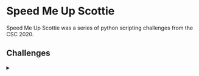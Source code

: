 <H1>Speed Me Up Scottie</H1>
<p></p>
Speed Me Up Scottie was a series of python scripting challenges from the CSC 2020.
<p></p>
<H2>Challenges</H2>
<details>
    <summary></summary>
<details>
    <summary>Speed Me Up Scottie 1</summary>
<p></p>
This program prints the flag, but takes a reeeeeeeeeally long time to do so. Can you rewrite it faster?
<p></p>
<details>
    <summary>Hint</summary>
<p></p>
My calculations say it will take over 100 years on an average PC. My friends version finished in milliseconds!
</details>
<p></p>
Challenge File: <a href="https://drive.google.com/file/d/1oKn3B1gbc7xDdAL-TDqORSh9VagiePQl/view?usp=sharing" rel="nofollow">Google Drive</a>
<p></p>
<details>
    <summary>Code</summary>
<p></p>

```python
def my_func(x):
    # Note: Don't fall for the off by one
    if x == 0 or x == 1:
        return 1
    return my_func(x - 1) + my_func(x - 2)


print(f"flag{{{my_func(100)}}}")
```

<p></p>
</details>
</details>
<hr>
<p></p>
<details>
    <summary>Speed Me Up Scottie 2</summary>
<p></p>
This program also prints the flag, but takes a reeeeeeeeeally long time to do so. Can you rewrite it faster?
<p></p>
Challenge File: <a href="https://drive.google.com/file/d/1tHrVEFq4okemG5r28f_brH8anJMzJLRd/view?usp=sharing" rel="nofollow">Google Drive</a>
<p></p>
<details>
    <summary>Code</summary>

```python
"""
Example:
> my_func2('ABAAABBCCACBBBBCBCBCBBBBACBCBCCBBBBCBBBBCAACCABCAACABACACCAB', 'CCCBAABAACCCAABABBCCABBCBCABAABAABCABACACACABABBBCACBACBABCC')
CCCBBCCCBABBCCBBCBBBBCAACCACAACABACACC
"""


def my_func2_inner(x, y, a, b):
    if a == 0 or b == 0:
        return 0, ""
    if x[a - 1] == y[b - 1]:
        m, n = my_func2_inner(x, y, a - 1, b - 1)
        return m + 1, n + x[a - 1]
    return max(my_func2_inner(x, y, a, b - 1), my_func2_inner(x, y, a - 1, b))


def my_func2(x, y):
    return my_func2_inner(x, y, len(x), len(y))[1]


print(
    f"flag{{{my_func2('CCABBCBACABBABACACBBBCBCABABBAABACBCAAACBBCCCBBABBBACCBBBBAB', 'ACCCCBCBCBBCBABBCACCCBBAABCCCCAAABBAABACAAABCBABBCCBCAACCCAA')}}}"
)
```

<p></p>
</details>
</details>